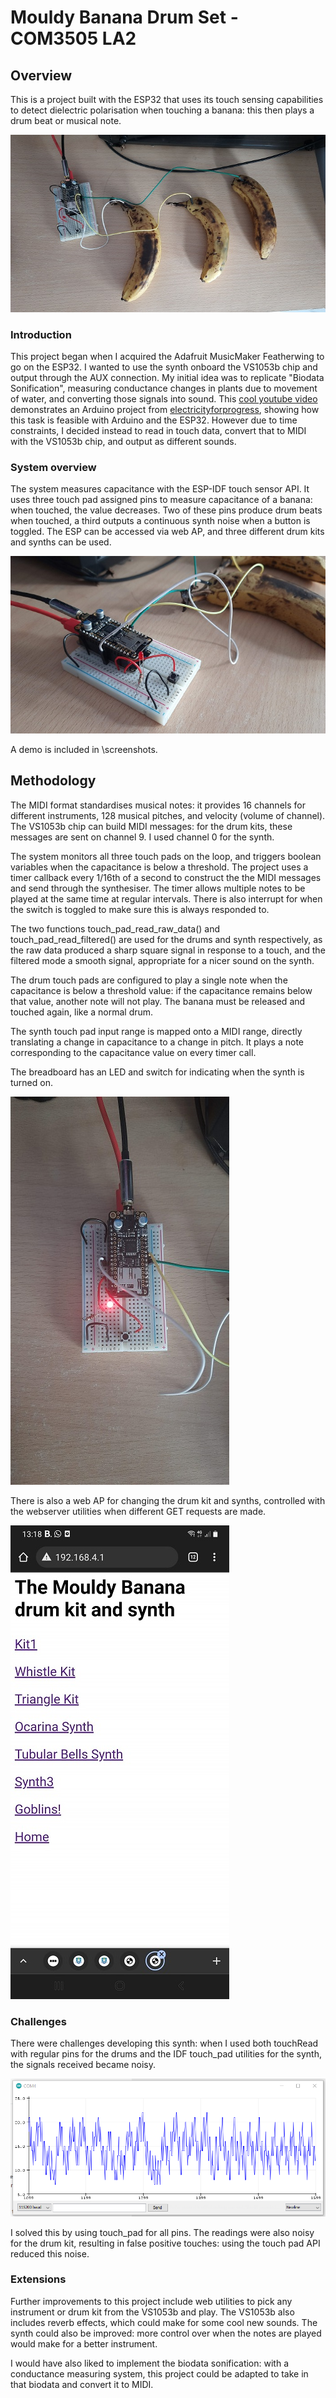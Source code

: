 
# Mouldy Banana Drum Set - COM3505 LA2
## Overview
This is a project built with the ESP32 that uses its touch sensing capabilities to detect dielectric polarisation when touching a banana: this then plays a drum beat or musical note.

![full view](LA2/screenshots/full_view.jpg)


### Introduction
This project began when I acquired the Adafruit MusicMaker Featherwing to go on the ESP32. I wanted to use the synth onboard the VS1053b chip and output through the AUX connection. My initial idea was to replicate "Biodata Sonification", measuring conductance changes in plants due to movement of water, and converting those signals into sound. This [cool youtube video](https://www.youtube.com/watch?v=yuJhKUunYPE&ab_channel=Felbify) demonstrates an Arduino project from [electricityforprogress](https://github.com/electricityforprogress), showing how this task is feasible with Arduino and the ESP32. However due to time constraints, I decided instead to read in touch data, convert that to MIDI with the VS1053b chip, and output as different sounds.

### System overview
The system measures capacitance with the ESP-IDF touch sensor API. It uses three touch pad assigned pins to measure capacitance of a banana: when touched, the value decreases. Two of these pins produce drum beats when touched, a third outputs a continuous synth noise when a button is toggled. The ESP can be accessed via web AP, and three different drum kits and synths can be used.

![side view](LA2\screenshots\side_view.jpg)

A demo is included in \screenshots.

## Methodology

The MIDI format standardises musical notes: it provides 16 channels for different instruments, 128 musical pitches, and velocity (volume of channel). The VS1053b chip can build MIDI messages: for the drum kits, these messages are sent on channel 9. I used channel 0 for the synth.

The system monitors all three touch pads on the loop, and triggers boolean variables when the capacitance is below a threshold. The project uses a timer callback every 1/16th of a second to construct the the MIDI messages and send through the synthesiser. The timer allows multiple notes to be played at the same time at regular intervals. There is also interrupt for when the switch is toggled to make sure this is always responded to.

The two functions touch_pad_read_raw_data() and touch_pad_read_filtered() are used for the drums and synth respectively, as the raw data produced a sharp square signal in response to a touch, and the filtered mode a smooth signal, appropriate for a nicer sound on the synth.

The drum touch pads are configured to play a single note when the capacitance is below a threshold value: if the capacitance remains below that value, another note will not play. The banana must be released and touched again, like a normal drum.

The synth touch pad input range is mapped onto a MIDI range, directly translating a change in capacitance to a change in pitch. It plays a note corresponding to the capacitance value on every timer call.

The breadboard has an LED and switch for indicating when the synth is turned on.

![top view](LA2\screenshots\led.jpg)

There is also a web AP for changing the drum kit and synths, controlled with the webserver utilities when different GET requests are made.

![enter image description here](LA2\screenshots\web.jpg)

### Challenges

There were challenges developing this synth: when I used both touchRead with regular pins for the drums and the IDF touch_pad utilities for the synth, the signals received became noisy.

![enter image description here](LA2\screenshots\touchpadreadings.png)

I solved this by using touch_pad for all pins. The readings were also noisy for the drum kit, resulting in false positive touches: using the touch pad API reduced this noise.

### Extensions

Further improvements to this project include web utilities to pick any instrument or drum kit from the VS1053b and play. The VS1053b also includes reverb effects, which could make for some cool new sounds. The synth could also be improved: more control over when the notes are played would make for a better instrument.

I would have also liked to implement the biodata sonification: with a conductance measuring system, this project could be adapted to take in that biodata and convert it to MIDI.